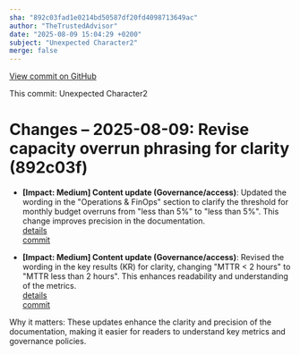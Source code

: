```yaml
---
sha: "892c03fad1e0214bd50587df20fd4098713649ac"
author: "TheTrustedAdvisor"
date: "2025-08-09 15:04:29 +0200"
subject: "Unexpected Character2"
merge: false
---
```


[View commit on GitHub](https://github.com/TheTrustedAdvisor/FabricAdoptionFramework/commit/892c03fad1e0214bd50587df20fd4098713649ac)

This commit: Unexpected Character2

# Changes – 2025-08-09: Revise capacity overrun phrasing for clarity (892c03f)

- **[Impact: Medium] Content update (Governance/access)**: Updated the wording in the "Operations & FinOps" section to clarify the threshold for monthly budget overruns from "less than 5%" to "less than 5%". This change improves precision in the documentation.  
   [details](/docs/about/changes/2025-08-09-assess-your-fabric-adoption-strategy)  
   [commit](https://github.com/TheTrustedAdvisor/FabricAdoptionFramework/commit/892c03fad1e0214bd50587df20fd4098713649ac)

- **[Impact: Medium] Content update (Governance/access)**: Revised the wording in the key results (KR) for clarity, changing "MTTR &lt; 2 hours" to "MTTR less than 2 hours". This enhances readability and understanding of the metrics.  
   [details](/docs/about/changes/2025-08-09-assess-your-fabric-adoption-strategy)  
   [commit](https://github.com/TheTrustedAdvisor/FabricAdoptionFramework/commit/892c03fad1e0214bd50587df20fd4098713649ac)

Why it matters: These updates enhance the clarity and precision of the documentation, making it easier for readers to understand key metrics and governance policies.
